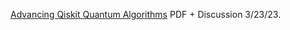[Advancing Qiskit Quantum Algorithms](https://www.chemicalqdevice.com/advancing-quantum-algorithms-neuroradiology) PDF + Discussion 3/23/23.
